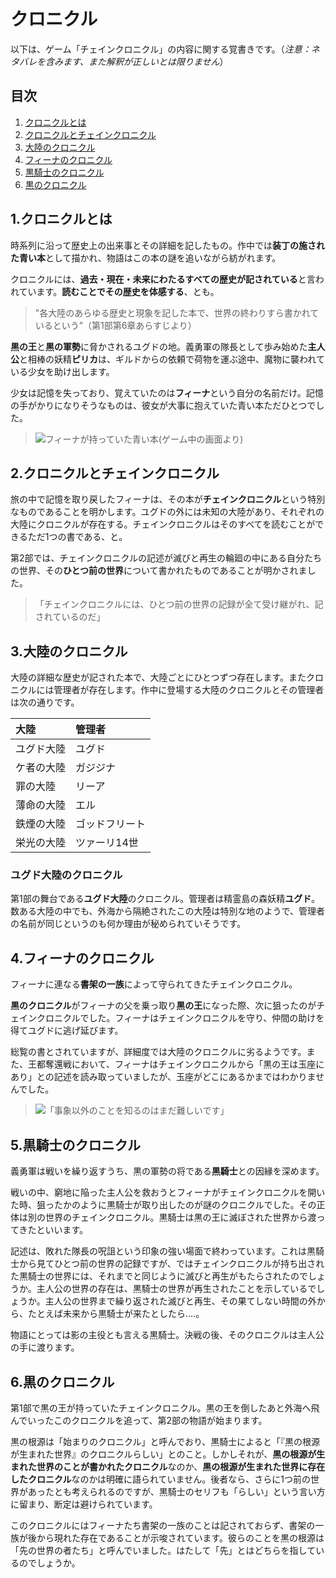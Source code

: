 クロニクル
====================================================

以下は、ゲーム「チェインクロニクル」の内容に関する覚書きです。（*注意：ネタバレを含みます、また解釈が正しいとは限りません*）




目次
----------------------------------------------------

1. [クロニクルとは](#user-content-1クロニクルとは)
2. [クロニクルとチェインクロニクル](#user-content-2クロニクルとチェインクロニクル)
3. [大陸のクロニクル](#user-content-3大陸のクロニクル)
4. [フィーナのクロニクル](#user-content-4フィーナのクロニクル)
5. [黒騎士のクロニクル](#user-content-5黒騎士のクロニクル)
6. [黒のクロニクル](#user-content-6黒のクロニクル)



1.クロニクルとは
----------------------------------------------------

時系列に沿って歴史上の出来事とその詳細を記したもの。作中では**装丁の施された青い本**として描かれ、物語はこの本の謎を追いながら紡がれます。

クロニクルには、**過去・現在・未来にわたるすべての歴史が記されている**と言われています。**読むことでその歴史を体感する**、とも。

> "各大陸のあらゆる歴史と現象を記した本で、世界の終わりすら書かれているという”（第1部第6章あらすじより）

**黒の王**と**黒の軍勢**に脅かされるユグドの地。義勇軍の隊長として歩み始めた**主人公**と相棒の妖精**ピリカ**は、ギルドからの依頼で荷物を運ぶ途中、魔物に襲われている少女を助け出します。

少女は記憶を失っており、覚えていたのは**フィーナ**という自分の名前だけ。記憶の手がかりになりそうなものは、彼女が大事に抱えていた青い本ただひとつでした。

> ![フィーナが持っていた青い本(ゲーム中の画面より)](./img/chronicle.jpg)




2.クロニクルとチェインクロニクル
----------------------------------------------------

旅の中で記憶を取り戻したフィーナは、その本が**チェインクロニクル**という特別なものであることを明かします。ユグドの外には未知の大陸があり、それぞれの大陸にクロニクルが存在する。チェインクロニクルはそのすべてを読むことができるただ1つの書である、と。

第2部では、チェインクロニクルの記述が滅びと再生の輪廻の中にある自分たちの世界、その**ひとつ前の世界**について書かれたものであることが明かされました。

> 「チェインクロニクルには、ひとつ前の世界の記録が全て受け継がれ、記されているのだ」




3.大陸のクロニクル
----------------------------------------------------

大陸の詳細な歴史が記された本で、大陸ごとにひとつずつ存在します。またクロニクルには管理者が存在します。作中に登場する大陸のクロニクルとその管理者は次の通りです。

|大陸|管理者
|:--|:--
|ユグド大陸|ユグド
|ケ者の大陸|ガジジナ
|罪の大陸|リーア
|薄命の大陸|エル
|鉄煙の大陸|ゴッドフリート
|栄光の大陸|ツァーリ14世

### ユグド大陸のクロニクル

第1部の舞台である**ユグド大陸**のクロニクル。管理者は精霊島の森妖精**ユグド**。数ある大陸の中でも、外海から隔絶されたこの大陸は特別な地のようで、管理者の名前が同じというのも何か理由が秘められていそうです。




4.フィーナのクロニクル
----------------------------------------------------

フィーナに連なる**書架の一族**によって守られてきたチェインクロニクル。

**黒のクロニクル**がフィーナの父を乗っ取り**黒の王**になった際、次に狙ったのがチェインクロニクルでした。フィーナはチェインクロニクルを守り、仲間の助けを得てユグドに逃げ延びます。

総覧の書とされていますが、詳細度では大陸のクロニクルに劣るようです。また、王都奪還戦において、フィーナはチェインクロニクルから「黒の王は玉座にあり」との記述を読み取っていましたが、玉座がどこにあるかまではわかりませんでした。

> ![「事象以外のことを知るのはまだ難しいです」](./img/chronicle_04.jpg)


5.黒騎士のクロニクル
----------------------------------------------------

義勇軍は戦いを繰り返すうち、黒の軍勢の将である**黒騎士**との因縁を深めます。

戦いの中、窮地に陥った主人公を救おうとフィーナがチェインクロニクルを開いた時、狙ったかのように黒騎士が取り出したのが謎のクロニクルでした。その正体は別の世界のチェインクロニクル。黒騎士は黒の王に滅ぼされた世界から渡ってきたといいます。

記述は、敗れた隊長の呪詛という印象の強い場面で終わっています。これは黒騎士から見てひとつ前の世界の記録ですが、ではチェインクロニクルが持ち出された黒騎士の世界には、それまでと同じように滅びと再生がもたらされたのでしょうか。主人公の世界の存在は、黒騎士の世界が再生されたことを示しているでしょうか。主人公の世界まで繰り返された滅びと再生、その果てしない時間の外から、たとえば未来から黒騎士が来たとしたら‥‥。

物語にとっては影の主役とも言える黒騎士。決戦の後、そのクロニクルは主人公の手に渡ります。




6.黒のクロニクル
----------------------------------------------------

第1部で黒の王が持っていたチェインクロニクル。黒の王を倒したあと外海へ飛んでいったこのクロニクルを追って、第2部の物語が始まります。

黒の根源は「始まりのクロニクル」と呼んでおり、黒騎士によると「『黒の根源が生まれた世界』のクロニクルらしい」とのこと。しかしそれが、**黒の根源が生まれた世界のことが書かれたクロニクル**なのか、**黒の根源が生まれた世界に存在したクロニクル**なのかは明確に語られていません。後者なら、さらに1つ前の世界があったとも考えられるのですが、黒騎士のセリフも「らしい」という言い方に留まり、断定は避けられています。

このクロニクルにはフィーナたち書架の一族のことは記されておらず、書架の一族が後から現れた存在であることが示唆されています。彼らのことを黒の根源は「先の世界の者たち」と呼んでいました。はたして「先」とはどちらを指しているのでしょうか。



<!--
7.クロニクルの欠片
----------------------------------------------------

黒の根源を討ち果たしたあと、フィーナのクロニクルは



義勇軍が黒の根源を討ち果たして5年。未だ黒の軍勢は絶滅に至らず、さらには**白き異形**と呼ばれる新たな脅威に晒されます。

3部の物語は、ユグドの別々の地に住む少年少女5人を主人公として、それぞれの視点で進んでいきます。時に交叉し、やがて大きな1つの流れに引き寄せられていく主人公たち。

ヘリオス
アリーチェ
エシャル
-->


